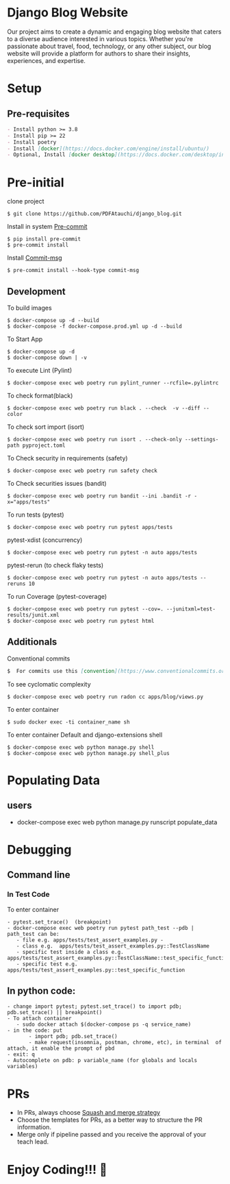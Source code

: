 # Django Blog Website

Our project aims to create a dynamic and engaging blog website that caters to a diverse audience interested in various topics. Whether you're passionate about travel, food, technology, or any other subject, our blog website will provide a platform for authors to share their insights, experiences, and expertise.

# Setup


## Pre-requisites
```markdown
- Install python >= 3.8
- Install pip >= 22
- Install poetry
- Install [docker](https://docs.docker.com/engine/install/ubuntu/)
- Optional, Install [docker desktop](https://docs.docker.com/desktop/install/linux-install/)
```

# Pre-initial
clone project
```console
$ git clone https://github.com/PDFAtauchi/django_blog.git
```

Install in system [Pre-commit](https://pre-commit.com/#3-install-the-git-hook-scripts)
```console
$ pip install pre-commit
$ pre-commit install
```

Install [Commit-msg](https://pre-commit.com/#pre-commit-for-commit-messages)

```console
$ pre-commit install --hook-type commit-msg
```

## Development

 To build images
```console
$ docker-compose up -d --build
$ docker-compose -f docker-compose.prod.yml up -d --build
```


To Start App
```console
$ docker-compose up -d
$ docker-compose down | -v
```

To execute Lint (Pylint)
```console
$ docker-compose exec web poetry run pylint_runner --rcfile=.pylintrc
```

To check format(black)
```console
$ docker-compose exec web poetry run black . --check  -v --diff --color
```

To check sort import (isort)
```console
$ docker-compose exec web poetry run isort . --check-only --settings-path pyproject.toml
```

To Check security in requirements (safety)
```console
$ docker-compose exec web poetry run safety check
```

To Check securities issues (bandit)
```console
$ docker-compose exec web poetry run bandit --ini .bandit -r -x="apps/tests"
```

To run tests (pytest)
```console
$ docker-compose exec web poetry run pytest apps/tests
```

pytest-xdist (concurrency)
```console
$ docker-compose exec web poetry run pytest -n auto apps/tests
```

pytest-rerun (to check flaky tests)
```console
$ docker-compose exec web poetry run pytest -n auto apps/tests --reruns 10
```


To run Coverage (pytest-coverage)
```console
$ docker-compose exec web poetry run pytest --cov=. --junitxml=test-results/junit.xml
$ docker-compose exec web poetry run pytest html
```

## Additionals
Conventional commits
```markdown
$  For commits use this [convention](https://www.conventionalcommits.org/en/v1.0.0/)
```

To see cyclomatic complexity
 ```console
$ docker-compose exec web poetry run radon cc apps/blog/views.py
```

To enter container
 ```console
$ sudo docker exec -ti container_name sh
```

To enter container
Default and django-extensions shell
 ```console
$ docker-compose exec web python manage.py shell
$ docker-compose exec web python manage.py shell_plus
```
# Populating Data

## users
- docker-compose exec web python manage.py runscript populate_data


# Debugging
## Command line

### In Test Code
To enter container
 ```console
- pytest.set_trace()  (breakpoint)
- docker-compose exec web poetry run pytest path_test --pdb | path_test can be:
    - file e.g. apps/tests/test_assert_examples.py -
    - class e.g.  apps/tests/test_assert_examples.py::TestClassName
    - specific test inside a class e.g. apps/tests/test_assert_examples.py::TestClassName::test_specific_function
    - specific test e.g. apps/tests/test_assert_examples.py::test_specific_function
```

## In python code:
 ```console
- change import pytest; pytest.set_trace() to import pdb; pdb.set_trace() || breakpoint()
- To attach container
    - sudo docker attach $(docker-compose ps -q service_name)
- in the code: put
        - import pdb; pdb.set_trace()
        - make request(insomnia, postman, chrome, etc), in terminal  of attach, it enable the prompt of pbd
- exit: q
- Autocomplete on pdb: p variable_name (for globals and locals variables)
```

# PRs

- In PRs, always choose
[Squash and merge strategy](https://docs.github.com/en/pull-requests/collaborating-with-pull-requests/incorporating-changes-from-a-pull-request/about-pull-request-merges)
- Choose the templates for PRs, as a better way to structure the PR information.
- Merge only if pipeline passed and you receive the approval of your teach lead.


# Enjoy Coding!!! :rocket:
